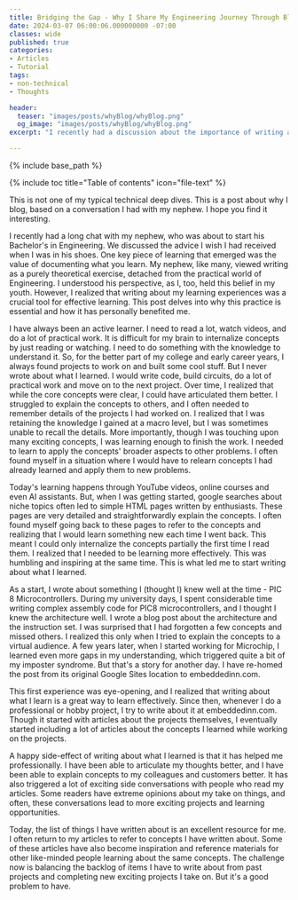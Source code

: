 ```yaml
---
title: Bridging the Gap - Why I Share My Engineering Journey Through Blogging
date: 2024-03-07 06:00:06.000000000 -07:00
classes: wide
published: true
categories:
- Articles
- Tutorial
tags:
- non-technical
- Thoughts

header:
  teaser: "images/posts/whyBlog/whyBlog.png"
  og_image: "images/posts/whyBlog/whyBlog.png"
excerpt: "I recently had a discussion about the importance of writing about what you learn. This post delves into why this practice is essential and how it has personally benefited me and why I think you should do it too."

---
```


<style>
div {
  text-align: justify;
  text-justify: inter-word;
}
</style>

{% include base_path %}

{% include toc title="Table of contents" icon="file-text" %}


This is not one of my typical technical deep dives. This is a post about why I blog, based on a conversation I had with my nephew. I hope you find it interesting.

I recently had a long chat with my nephew, who was about to start his Bachelor's in Engineering. We discussed the advice I wish I had received when I was in his shoes. One key piece of learning that emerged was the value of documenting what you learn. My nephew, like many, viewed writing as a purely theoretical exercise, detached from the practical world of Engineering. I understood his perspective, as I, too, held this belief in my youth. However, I realized that writing about my learning experiences was a crucial tool for effective learning. This post delves into why this practice is essential and how it has personally benefited me.

I have always been an active learner. I need to read a lot, watch videos, and do a lot of practical work. It is difficult for my brain to internalize concepts by just reading or watching. I need to do something with the knowledge to understand it. So, for the better part of my college and early career years, I always found projects to work on and built some cool stuff. But I never wrote about what I learned. I would write code, build circuits, do a lot of practical work and move on to the next project. Over time, I realized that while the core concepts were clear, I could have articulated them better. I struggled to explain the concepts to others, and I often needed to remember details of the projects I had worked on. I realized that I was retaining the knowledge I gained at a macro level, but I was sometimes unable to recall the details. More importantly, though I was touching upon many exciting concepts, I was learning enough to finish the work. I needed to learn to apply the concepts' broader aspects to other problems. I often found myself in a situation where I would have to relearn concepts I had already learned and apply them to new problems.

Today's learning happens through YouTube videos, online courses and even AI assistants. But, when I was getting started, google searches about niche topics often led to simple HTML pages written by enthusiasts. These pages are very detailed and straightforwardly explain the concepts. I often found myself going back to these pages to refer to the concepts and realizing that I would learn something new each time I went back. This meant I could only internalize the concepts partially the first time I read them. I realized that I needed to be learning more effectively. This was humbling and inspiring at the same time. This is what led me to start writing about what I learned.

As a start, I wrote about something I (thought I) knew well at the time - PIC 8 Microcontrollers. During my university days, I spent considerable time writing complex assembly code for PIC8 microcontrollers, and I thought I knew the architecture well. I wrote a blog post about the architecture and the instruction set. I was surprised that I had forgotten a few concepts and missed others. I realized this only when I tried to explain the concepts to a virtual audience. A few years later, when I started working for Microchip, I learned even more gaps in my understanding, which triggered quite a bit of my imposter syndrome. But that's a story for another day. I have re-homed the post from its original Google Sites location to embeddedinn.com.

This first experience was eye-opening, and I realized that writing about what I learn is a great way to learn effectively. Since then, whenever I do a professional or hobby project, I try to write about it at embeddedinn.com. Though it started with articles about the projects themselves, I eventually started including a lot of articles about the concepts I learned while working on the projects. 

A happy side-effect of writing about what I learned is that it has helped me professionally. I have been able to articulate my thoughts better, and I have been able to explain concepts to my colleagues and customers better. It has also triggered a lot of exciting side conversations with people who read my articles. Some readers have extreme opinions about my take on things, and often, these conversations lead to more exciting projects and learning opportunities.

Today, the list of things I have written about is an excellent resource for me. I often return to my articles to refer to concepts I have written about. Some of these articles have also become inspiration and reference materials for other like-minded people learning about the same concepts. The challenge now is balancing the backlog of items I have to write about from past projects and completing new exciting projects I take on. But it's a good problem to have.
